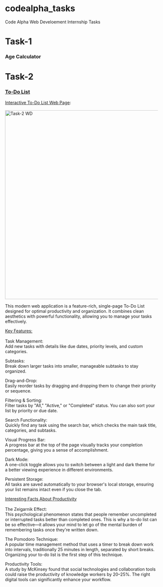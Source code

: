 # codealpha_tasks
Code Alpha Web Develoement Internship Tasks
<h1>Task-1</h1>
<h3>Age Calculator</h3>
<p></p>








  
<h1>Task-2</h1>
<h3><u>To-Do List</u></h3>
<p>
<u>Interactive To-Do List Web Page</u>: <br><br>
  <img width="1304" height="623" alt="Task-2 WD" src="https://github.com/user-attachments/assets/acf42de1-7d8c-4583-9ee6-ff2af847fdf8" />

This modern web application is a feature-rich, single-page To-Do List designed for optimal productivity and organization. It combines clean aesthetics with powerful functionality, allowing you to manage your tasks effectively.

<u>Key Features:</u> <br><br>
Task Management:<br>Add new tasks with details like due dates, priority levels, and custom categories.

Subtasks:<br> Break down larger tasks into smaller, manageable subtasks to stay organized.

Drag-and-Drop:<br> Easily reorder tasks by dragging and dropping them to change their priority or sequence.

Filtering & Sorting:<br> Filter tasks by "All," "Active," or "Completed" status. You can also sort your list by priority or due date.

Search Functionality:<br> Quickly find any task using the search bar, which checks the main task title, categories, and subtasks.

Visual Progress Bar:<br> A progress bar at the top of the page visually tracks your completion percentage, giving you a sense of accomplishment.

Dark Mode:<br> A one-click toggle allows you to switch between a light and dark theme for a better viewing experience in different environments.

Persistent Storage:<br> All tasks are saved automatically to your browser's local storage, ensuring your list remains intact even if you close the tab.

<u>Interesting Facts About Productivity</u> <br><br>
The Zeigarnik Effect:<br> This psychological phenomenon states that people remember uncompleted or interrupted tasks better than completed ones. This is why a to-do list can be so effective—it allows your mind to let go of the mental burden of remembering tasks once they're written down.

The Pomodoro Technique: <br> A popular time management method that uses a timer to break down work into intervals, traditionally 25 minutes in length, separated by short breaks. Organizing your to-do list is the first step of this technique.

Productivity Tools: <br> A study by McKinsey found that social technologies and collaboration tools could raise the productivity of knowledge workers by 20–25%. The right digital tools can significantly enhance your workflow.
</p>

